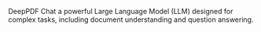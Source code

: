 DeepPDF Chat a powerful Large Language Model (LLM) designed for complex tasks, including document understanding and question answering.
